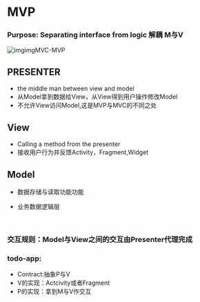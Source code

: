 # MVP

###   Purpose: Separating interface from logic    	   	    解耦 M与V

![![img](file:///F:/%E7%BB%8F%E9%AA%8C%E6%80%BB%E7%BB%93typora/image/MVC-MVP.png?lastModify=1520221807)![img](file:///F:/%E7%BB%8F%E9%AA%8C%E6%80%BB%E7%BB%93typora/image/MVC-MVP.png?lastModify=1505354192)MVC-MVP](F:\经验总结typora\image\MVC-MVP.png)

### 

## PRESENTER

- the middle man between view and model
- 从Model拿到数据给View，从View得到用户操作修改Model
- 不允许View访问Model,这是MVP与MVC的不同之处

## View

- Calling a method from the presenter 
- 接收用户行为并反馈Activity，Fragment,Widget

## Model

- 数据存储与读取功能功能

- 业务数据逻辑层

  ​

### 交互规则：Model与View之间的交互由Presenter代理完成

### todo-app:

- Contract:抽象P与V
- V的实现：Actcivity或者Fragment
- P的实现：拿到M与V作交互